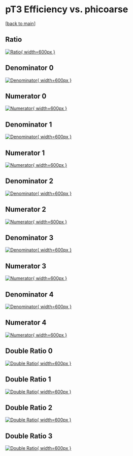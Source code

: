 # pT3 Efficiency vs. phicoarse

[[back to main](./)]



## Ratio

[![Ratio](../mtv/var/pT3_xtr_321_1_eff_phicoarse.png){ width=600px }](../mtv/var/pT3_xtr_321_1_eff_phicoarse.pdf)

## Denominator 0

[![Denominator](../mtv/den/pT3_xtr_321_1_eff_phicoarse_den0.png){ width=600px }](../mtv/den/pT3_xtr_321_1_eff_phicoarse_den0.pdf)

## Numerator 0

[![Numerator](../mtv/num/pT3_xtr_321_1_eff_phicoarse_num0.png){ width=600px }](../mtv/num/pT3_xtr_321_1_eff_phicoarse_num0.pdf)

## Denominator 1

[![Denominator](../mtv/den/pT3_xtr_321_1_eff_phicoarse_den1.png){ width=600px }](../mtv/den/pT3_xtr_321_1_eff_phicoarse_den1.pdf)

## Numerator 1

[![Numerator](../mtv/num/pT3_xtr_321_1_eff_phicoarse_num1.png){ width=600px }](../mtv/num/pT3_xtr_321_1_eff_phicoarse_num1.pdf)

## Denominator 2

[![Denominator](../mtv/den/pT3_xtr_321_1_eff_phicoarse_den2.png){ width=600px }](../mtv/den/pT3_xtr_321_1_eff_phicoarse_den2.pdf)

## Numerator 2

[![Numerator](../mtv/num/pT3_xtr_321_1_eff_phicoarse_num2.png){ width=600px }](../mtv/num/pT3_xtr_321_1_eff_phicoarse_num2.pdf)

## Denominator 3

[![Denominator](../mtv/den/pT3_xtr_321_1_eff_phicoarse_den3.png){ width=600px }](../mtv/den/pT3_xtr_321_1_eff_phicoarse_den3.pdf)

## Numerator 3

[![Numerator](../mtv/num/pT3_xtr_321_1_eff_phicoarse_num3.png){ width=600px }](../mtv/num/pT3_xtr_321_1_eff_phicoarse_num3.pdf)

## Denominator 4

[![Denominator](../mtv/den/pT3_xtr_321_1_eff_phicoarse_den4.png){ width=600px }](../mtv/den/pT3_xtr_321_1_eff_phicoarse_den4.pdf)

## Numerator 4

[![Numerator](../mtv/num/pT3_xtr_321_1_eff_phicoarse_num4.png){ width=600px }](../mtv/num/pT3_xtr_321_1_eff_phicoarse_num4.pdf)

## Double Ratio 0

[![Double Ratio](../mtv/ratio/pT3_xtr_321_1_eff_phicoarse_ratio0.png){ width=600px }](../mtv/ratio/pT3_xtr_321_1_eff_phicoarse_ratio0.pdf)

## Double Ratio 1

[![Double Ratio](../mtv/ratio/pT3_xtr_321_1_eff_phicoarse_ratio1.png){ width=600px }](../mtv/ratio/pT3_xtr_321_1_eff_phicoarse_ratio1.pdf)

## Double Ratio 2

[![Double Ratio](../mtv/ratio/pT3_xtr_321_1_eff_phicoarse_ratio2.png){ width=600px }](../mtv/ratio/pT3_xtr_321_1_eff_phicoarse_ratio2.pdf)

## Double Ratio 3

[![Double Ratio](../mtv/ratio/pT3_xtr_321_1_eff_phicoarse_ratio3.png){ width=600px }](../mtv/ratio/pT3_xtr_321_1_eff_phicoarse_ratio3.pdf)


